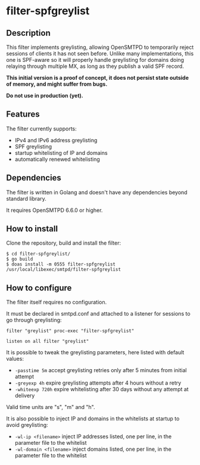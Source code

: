 # filter-spfgreylist

## Description
This filter implements greylisting, allowing OpenSMTPD to temporarily reject sessions of
clients it has not seen before. Unlike many implementations, this one is SPF-aware so it
will properly handle greylisting for domains doing relaying through multiple MX, as long
as they publish a valid SPF record.

**This initial version is a proof of concept, it does not persist state outside of memory, and might suffer from bugs.**

**Do not use in production (yet).**


## Features
The filter currently supports:

- IPv4 and IPv6 address greylisting
- SPF greylisting
- startup whitelisting of IP and domains
- automatically renewed whitelisting


## Dependencies
The filter is written in Golang and doesn't have any dependencies beyond standard library.

It requires OpenSMTPD 6.6.0 or higher.


## How to install
Clone the repository, build and install the filter:
```
$ cd filter-spfgreylist/
$ go build
$ doas install -m 0555 filter-spfgreylist /usr/local/libexec/smtpd/filter-spfgreylist
```


## How to configure
The filter itself requires no configuration.

It must be declared in smtpd.conf and attached to a listener for sessions to go through greylisting:
```
filter "greylist" proc-exec "filter-spfgreylist"

listen on all filter "greylist"
```

It is possible to tweak the greylisting parameters, here listed with default values:

- `-passtime 5m` accept greylisting retries only after 5 minutes from initial attempt
- `-greyexp 4h` expire greylisting attempts after 4 hours without a retry
- `-whiteexp 720h` expire whitelisting after 30 days without any attempt at delivery

Valid time units are "s", "m" and "h".

It is also possible to inject IP and domains in the whitelists at startup to avoid greylisting:

- `-wl-ip <filename>` inject IP addresses listed, one per line, in the parameter file to the whitelist
- `-wl-domain <filename>` inject domains listed, one per line, in the parameter file to the whitelist
